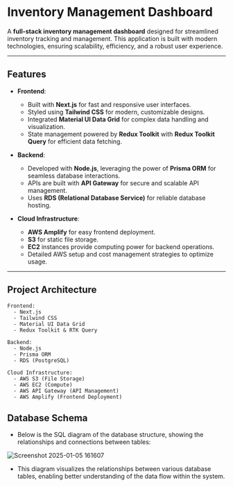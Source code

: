 # **Inventory Management Dashboard**

A **full-stack inventory management dashboard** designed for streamlined inventory tracking and management. This application is built with modern technologies, ensuring scalability, efficiency, and a robust user experience.

---

## **Features**

- **Frontend**:

  - Built with **Next.js** for fast and responsive user interfaces.
  - Styled using **Tailwind CSS** for modern, customizable designs.
  - Integrated **Material UI Data Grid** for complex data handling and visualization.
  - State management powered by **Redux Toolkit** with **Redux Toolkit Query** for efficient data fetching.

- **Backend**:

  - Developed with **Node.js**, leveraging the power of **Prisma ORM** for seamless database interactions.
  - APIs are built with **API Gateway** for secure and scalable API management.
  - Uses **RDS (Relational Database Service)** for reliable database hosting.

- **Cloud Infrastructure**:
  - **AWS Amplify** for easy frontend deployment.
  - **S3** for static file storage.
  - **EC2** instances provide computing power for backend operations.
  - Detailed AWS setup and cost management strategies to optimize usage.

---

## **Project Architecture**

```plaintext
Frontend:
  - Next.js
  - Tailwind CSS
  - Material UI Data Grid
  - Redux Toolkit & RTK Query

Backend:
  - Node.js
  - Prisma ORM
  - RDS (PostgreSQL)

Cloud Infrastructure:
  - AWS S3 (File Storage)
  - AWS EC2 (Compute)
  - AWS API Gateway (API Management)
  - AWS Amplify (Frontend Deployment)
```

## **Database Schema**
- Below is the SQL diagram of the database structure, showing the relationships and connections between tables:
  
![Screenshot 2025-01-05 161607](https://github.com/user-attachments/assets/f928cd5b-5456-4f26-bfdd-57f6761278d8)

- This diagram visualizes the relationships between various database tables, enabling better understanding of the data flow within the system.
